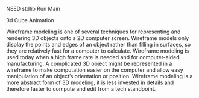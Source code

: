 NEED stdlib
Run Main

3d Cube Animation

Wireframe modeling is one of several techniques for representing and rendering 3D objects onto a 2D computer screen. 
Wireframe models only display the points and edges of an object rather than filling in surfaces, so they are relatively 
fast for a computer to calculate. Wireframe modeling is used today when a high frame rate is needed and for computer-aided manufacturing.
A complicated 3D object might be represented in a wireframe to make computation easier on the computer and allow easy manipulation of an 
object’s orientation or position. Wireframe modeling is a more abstract form of 3D modeling, it is less invested in details and therefore
faster to compute and edit from a tech standpoint.
